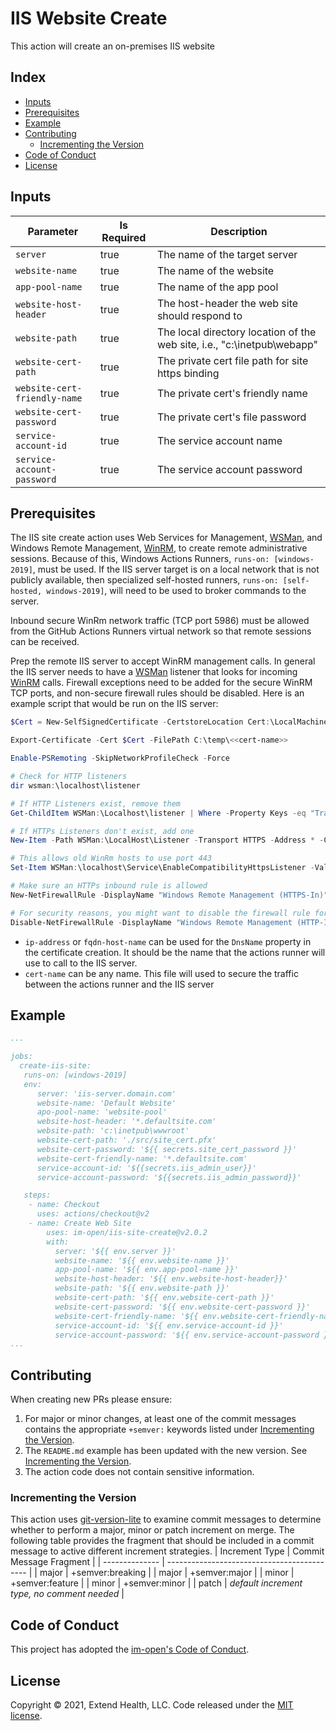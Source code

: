 # IIS Website Create

This action will create an on-premises IIS website

## Index <!-- omit in toc -->

- [Inputs](#inputs)
- [Prerequisites](#prerequisites)
- [Example](#example)
- [Contributing](#contributing)
  - [Incrementing the Version](#incrementing-the-version)
- [Code of Conduct](#code-of-conduct)
- [License](#license)

## Inputs

| Parameter                    | Is Required | Description                                                             |
| ---------------------------- | ----------- | ----------------------------------------------------------------------- |
| `server`                     | true        | The name of the target server                                           |
| `website-name`               | true        | The name of the website                                                 |
| `app-pool-name`              | true        | The name of the app pool                                                |
| `website-host-header`        | true        | The host-header the web site should respond to                          |
| `website-path`               | true        | The local directory location of the web site, i.e., "c:\inetpub\webapp" |
| `website-cert-path`          | true        | The private cert file path for site https binding                       |
| `website-cert-friendly-name` | true        | The private cert's friendly name                                        |
| `website-cert-password`      | true        | The private cert's file password                                        |
| `service-account-id`         | true        | The service account name                                                |
| `service-account-password`   | true        | The service account password                                            |

## Prerequisites

The IIS site create action uses Web Services for Management, [WSMan], and Windows Remote Management, [WinRM], to create remote administrative sessions. Because of this, Windows Actions Runners, `runs-on: [windows-2019]`, must be used. If the IIS server target is on a local network that is not publicly available, then specialized self-hosted runners, `runs-on: [self-hosted, windows-2019]`, will need to be used to broker commands to the server.

Inbound secure WinRm network traffic (TCP port 5986) must be allowed from the GitHub Actions Runners virtual network so that remote sessions can be received.

Prep the remote IIS server to accept WinRM management calls.  In general the IIS server needs to have a [WSMan] listener that looks for incoming [WinRM] calls. Firewall exceptions need to be added for the secure WinRM TCP ports, and non-secure firewall rules should be disabled. Here is an example script that would be run on the IIS server:

  ```powershell
  $Cert = New-SelfSignedCertificate -CertstoreLocation Cert:\LocalMachine\My -DnsName <<ip-address|fqdn-host-name>>

  Export-Certificate -Cert $Cert -FilePath C:\temp\<<cert-name>>

  Enable-PSRemoting -SkipNetworkProfileCheck -Force

  # Check for HTTP listeners
  dir wsman:\localhost\listener

  # If HTTP Listeners exist, remove them
  Get-ChildItem WSMan:\Localhost\listener | Where -Property Keys -eq "Transport=HTTP" | Remove-Item -Recurse

  # If HTTPs Listeners don't exist, add one
  New-Item -Path WSMan:\LocalHost\Listener -Transport HTTPS -Address * -CertificateThumbPrint $Cert.Thumbprint –Force

  # This allows old WinRm hosts to use port 443
  Set-Item WSMan:\localhost\Service\EnableCompatibilityHttpsListener -Value true

  # Make sure an HTTPs inbound rule is allowed
  New-NetFirewallRule -DisplayName "Windows Remote Management (HTTPS-In)" -Name "Windows Remote Management (HTTPS-In)" -Profile Any -LocalPort 5986 -Protocol TCP

  # For security reasons, you might want to disable the firewall rule for HTTP that *Enable-PSRemoting* added:
  Disable-NetFirewallRule -DisplayName "Windows Remote Management (HTTP-In)"
  ```

  - `ip-address` or `fqdn-host-name` can be used for the `DnsName` property in the certificate creation. It should be the name that the actions runner will use to call to the IIS server.
  - `cert-name` can be any name.  This file will used to secure the traffic between the actions runner and the IIS server

## Example

```yml
...

jobs:
  create-iis-site:
   runs-on: [windows-2019]
   env:
      server: 'iis-server.domain.com'
      website-name: 'Default Website'
      apo-pool-name: 'website-pool'
      website-host-header: '*.defaultsite.com'
      website-path: 'c:\inetpub\wwwroot'
      website-cert-path: './src/site_cert.pfx'
      website-cert-password: '${{ secrets.site_cert_password }}'
      website-cert-friendly-name: '*.defaultsite.com'
      service-account-id: '${{secrets.iis_admin_user}}'
      service-account-password: '${{secrets.iis_admin_password}}'

   steps:
    - name: Checkout
      uses: actions/checkout@v2
    - name: Create Web Site
        uses: im-open/iis-site-create@v2.0.2
        with:
          server: '${{ env.server }}'
          website-name: '${{ env.website-name }}'
          app-pool-name: '${{ env.app-pool-name }}'
          website-host-header: '${{ env.website-host-header}}'
          website-path: '${{ env.website-path }}'
          website-cert-path: '${{ env.website-cert-path }}'
          website-cert-password: '${{ env.website-cert-password }}'
          website-cert-friendly-name: '${{ env.website-cert-friendly-name }}'
          service-account-id: '${{ env.service-account-id }}'
          service-account-password: '${{ env.service-account-password }}'
...
```

## Contributing

When creating new PRs please ensure:
1. For major or minor changes, at least one of the commit messages contains the appropriate `+semver:` keywords listed under [Incrementing the Version](#incrementing-the-version).
2. The `README.md` example has been updated with the new version.  See [Incrementing the Version](#incrementing-the-version).
3. The action code does not contain sensitive information.

### Incrementing the Version

This action uses [git-version-lite] to examine commit messages to determine whether to perform a major, minor or patch increment on merge.  The following table provides the fragment that should be included in a commit message to active different increment strategies.
| Increment Type | Commit Message Fragment                     |
| -------------- | ------------------------------------------- |
| major          | +semver:breaking                            |
| major          | +semver:major                               |
| minor          | +semver:feature                             |
| minor          | +semver:minor                               |
| patch          | *default increment type, no comment needed* |

## Code of Conduct

This project has adopted the [im-open's Code of Conduct](https://github.com/im-open/.github/blob/master/CODE_OF_CONDUCT.md).

## License

Copyright &copy; 2021, Extend Health, LLC. Code released under the [MIT license](LICENSE).

[git-version-lite]: https://github.com/im-open/git-version-lite
[PowerShell Remoting over HTTPS with a self-signed SSL certificate]: https://4sysops.com/archives/powershell-remoting-over-https-with-a-self-signed-ssl-certificate
[WSMan]: https://docs.microsoft.com/en-us/windows/win32/winrm/ws-management-protocol
[WinRM]: https://docs.microsoft.com/en-us/windows/win32/winrm/about-windows-remote-management